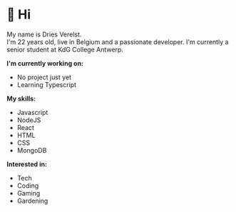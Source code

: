 # 👋 Hi

My name is Dries Verelst.  
I'm 22 years old, live in Belgium and a passionate developer.
I'm currently a senior student at KdG College Antwerp.

**I'm currently working on:**
- No project just yet
- Learning Typescript

**My skills:**
- Javascript
- NodeJS
- React
- HTML
- CSS
- MongoDB

**Interested in:**
- Tech
- Coding
- Gaming
- Gardening
